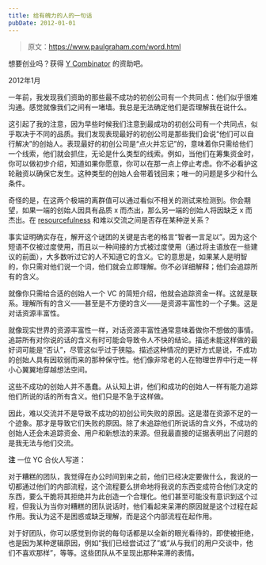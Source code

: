 ```yaml
---
title: 给有魄力的人的一句话
pubDate: 2012-01-01
---
```


> 原文：https://www.paulgraham.com/word.html 

            
想要创业吗？获得 [Y Combinator](http://ycombinator.com/apply.html) 的资助吧。

2012年1月

一年前，我发现我们资助的那些最不成功的初创公司有一个共同点：他们似乎很难沟通。感觉就像我们之间有一堵墙。我总是无法确定他们是否理解我在说什么。

这引起了我的注意，因为早些时候我们注意到最成功的初创公司有一个共同点，似乎取决于不同的品质。我们发现表现最好的初创公司是那些我们会说“他们可以自行解决”的创始人。表现最好的初创公司是“点火并忘记”的，意味着你只需给他们一个线索，他们就会抓住，无论是什么类型的线索。例如，当他们在筹集资金时，你可以做初步介绍，知道如果你愿意，你可以在那一点上停止考虑。你不必看护这轮融资以确保它发生。这种类型的创始人会带着钱回来；唯一的问题是多少和什么条件。

奇怪的是，在这两个极端的离群值可以通过看似不相关的测试来检测到。你会期望，如果一端的创始人因具有品质 x 而杰出，那么另一端的创始人将因缺乏 x 而杰出。在 [resourcefulness](relres.html) 和难以交流之间是否存在某种逆关系？

事实证明确实存在，解开这个谜团的关键是古老的格言“智者一言足以”。因为这个短语不仅被过度使用，而且以一种间接的方式被过度使用（通过将主语放在一些建议的前面），大多数听过它的人不知道它的含义。它的意思是，如果某人是明智的，你只需对他们说一个词，他们就会立即理解。你不必详细解释；他们会追踪所有的含义。

就像你只需给合适的创始人一个 VC 的简短介绍，他就会追踪资金一样。这就是联系。理解所有的含义——甚至是不方便的含义——是资源丰富性的一个子集。这是对话资源丰富性。

就像现实世界的资源丰富性一样，对话资源丰富性通常意味着做你不想做的事情。追踪所有对你说的话的含义有时可能会导致令人不快的结论。描述未能这样做的最好词可能是“否认”，尽管这似乎过于狭隘。描述这种情况的更好方式是说，不成功的创始人具有因软弱而来的那种保守性。他们像非常老的人在物理世界中行走一样小心翼翼地穿越想法空间。

这些不成功的创始人并不愚蠢。从认知上讲，他们和成功的创始人一样有能力追踪他们所说的话的所有含义。他们只是不急于这样做。

因此，难以交流并不是导致不成功的初创公司失败的原因。这是潜在资源不足的一个迹象。那才是导致它们失败的原因。除了未追踪他们所说话的含义外，不成功的创始人还会未追踪资金、用户和新想法的来源。但我最直接的证据表明出了问题的是我无法与他们交流。

**注**
一位 YC 合伙人写道：

对于糟糕的团队，我觉得在办公时间到来之前，他们已经决定要做什么，我说的一切都通过他们的内部流程，这个流程要么拼命地将我说的东西变成符合他们决定的东西，要么干脆将其拒绝并为此创造一个合理化。他们甚至可能没有意识到这个过程，但我认为当你对糟糕的团队说话时，他们看起来呆滞的原因就是这个过程在起作用。我认为这不是困惑或缺乏理解，而是这个内部流程在起作用。

对于好团队，你可以感觉到你说的每句话都是以全新的眼光看待的，即使被拒绝，也是因为某种逻辑原因，例如“我们已经尝试过了”或“从与我们的用户交谈中，他们不喜欢那样”，等等。这些团队从不呈现出那种呆滞的表情。
